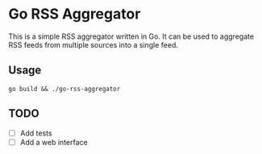 # Go RSS Aggregator

This is a simple RSS aggregator written in Go. It can be used to aggregate RSS feeds from multiple sources into a single feed.

## Usage

```
go build && ./go-rss-aggregator
```

## TODO

- [ ] Add tests
- [ ] Add a web interface
